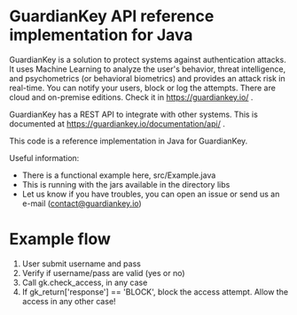 # GuardianKey API reference implementation for Java

GuardianKey is a solution to protect systems against authentication attacks. It uses Machine Learning to analyze the user's behavior, threat intelligence, and psychometrics (or behavioral biometrics) and provides an attack risk in real-time. You can notify your users, block or log the attempts. There are cloud and on-premise editions. Check it in https://guardiankey.io/ . 

GuardianKey has a REST API to integrate with other systems. This is documented at https://guardiankey.io/documentation/api/ .

This code is a reference implementation in Java for GuardianKey.

Useful information:

- There is a functional example here, src/Example.java
- This is running with the jars available in the directory libs
- Let us know if you have troubles, you can open an issue or send us an e-mail (contact@guardiankey.io)

# Example flow

1. User submit username and pass
2. Verify if username/pass are valid (yes or no)
3. Call gk.check_access, in any case
4. If gk_return['response'] == 'BLOCK', block the access attempt.
   Allow the access in any other case!

